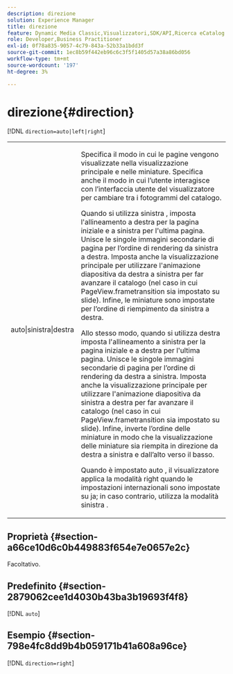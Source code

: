 ```yaml
---
description: direzione
solution: Experience Manager
title: direzione
feature: Dynamic Media Classic,Visualizzatori,SDK/API,Ricerca eCatalog
role: Developer,Business Practitioner
exl-id: 0f78a835-9057-4c79-843a-52b33a1bdd3f
source-git-commit: 1ec8b59f442eb96c6c3f5f1405d57a38a86bd056
workflow-type: tm+mt
source-wordcount: '197'
ht-degree: 3%

---
```


# direzione{#direction}

[!DNL `direction=auto|left|right`]

<table id="table_1D425B7685D448459CD3FE8D683C813C"> 
 <tbody> 
  <tr> 
   <td colname="col1"> <p> <span class="codeph"> auto|sinistra|destra  </span> </p> </td> 
   <td colname="col2"> <p>Specifica il modo in cui le pagine vengono visualizzate nella visualizzazione principale e nelle miniature. Specifica anche il modo in cui l’utente interagisce con l’interfaccia utente del visualizzatore per cambiare tra i fotogrammi del catalogo. </p> <p>Quando si utilizza <span class="codeph"> sinistra </span>, imposta l'allineamento a destra per la pagina iniziale e a sinistra per l'ultima pagina. Unisce le singole immagini secondarie di pagina per l’ordine di rendering da sinistra a destra. Imposta anche la visualizzazione principale per utilizzare l'animazione diapositiva da destra a sinistra per far avanzare il catalogo (nel caso in cui <span class="codeph"> PageView.frametransition </span> sia impostato su slide). Infine, le miniature sono impostate per l’ordine di riempimento da sinistra a destra. </p> <p>Allo stesso modo, quando si utilizza <span class="codeph"> destra </span> imposta l'allineamento a sinistra per la pagina iniziale e a destra per l'ultima pagina. Unisce le singole immagini secondarie di pagina per l’ordine di rendering da destra a sinistra. Imposta anche la visualizzazione principale per utilizzare l'animazione diapositiva da sinistra a destra per far avanzare il catalogo (nel caso in cui <span class="codeph"> PageView.frametransition </span> sia impostato su slide). Infine, inverte l’ordine delle miniature in modo che la visualizzazione delle miniature sia riempita in direzione da destra a sinistra e dall’alto verso il basso. </p> <p>Quando è impostato <span class="codeph"> auto </span>, il visualizzatore applica la modalità <span class="codeph"> right </span> quando le impostazioni internazionali sono impostate su <span class="codeph"> ja; </span>in caso contrario, utilizza la modalità <span class="codeph"> sinistra </span> . </p> </td> 
  </tr> 
 </tbody> 
</table>

## Proprietà {#section-a66ce10d6c0b449883f654e7e0657e2c}

Facoltativo.

## Predefinito {#section-2879062cee1d4030b43ba3b19693f4f8}

[!DNL `auto`]

## Esempio {#section-798e4fc8dd9b4b059171b41a608a96ce}

[!DNL `direction=right`]
